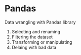 # Pandas
Data wrangling with Pandas library

1. Selecting and renaming
2. Filtering the dataset
3. Transforming or manipulating
4. Delaing with bad data

